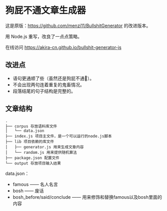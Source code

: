 # 狗屁不通文章生成器

这是原版：https://github.com/menzi11/BullshitGenerator 的改进版本。

用 Node.js 重写，改良了一点点策略。

在线访问 https://akira-cn.github.io/bullshit-generator-js

## 改进点

- 语句更通顺了些（虽然还是狗屁不通🐶）。
- 不会出现两句连着重复的鬼畜情况。
- 段落结尾的句子结构是完整的。





## 文章结构

```
.
├── corpus 存放语料库文件
│   └── data.json
├── index.js 项目主文件，是一个可以运行的node.js脚本
├── lib 项目依赖的库文件
│   ├── generator.js 用来生成文章内容
│   └── random.js 用来提供随机算法
├── package.json 配置文件
└── output 存放项目输入结果

```



data.json：

- famous —— 名人名言
- bosh —— 废话
- bosh_before/said/conclude —— 用来修饰和替换famous以及bosh里面的内容





